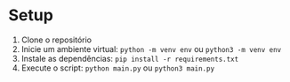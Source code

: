 # Setup

1. Clone o repositório
2. Inicie um ambiente virtual: `python -m venv env` ou `python3 -m venv env`
3. Instale as dependências: `pip install -r requirements.txt`
4. Execute o script: `python main.py` ou `python3 main.py`
